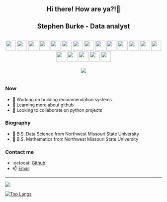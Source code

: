 <h2 align="center" >Hi there! How are ya?!👋</h2>
<h2 align="center" >Stephen Burke - Data analyst</h2>
<br/>

<div align="center">
  <img height="32" width="32" src="https://cdn.simpleicons.org/python" /> 
  <img height="32" width="32" src="https://cdn.simpleicons.org/r" />
  <img height="32" width="32" src="https://cdn.simpleicons.org/markdown" />
  <img height="32" width="32" src="https://cdn.simpleicons.org/mysql" />
  <img height="32" width="32" src="https://cdn.simpleicons.org/ubuntu" />
  <img height="32" width="32" src="https://cdn.simpleicons.org/gnubash" />
  <img height="32" width="32" src="https://cdn.simpleicons.org/windows11" />
  <img height="32" width="32" src="https://cdn.simpleicons.org/powershell" />
  <img height="32" width="32" src="https://cdn.simpleicons.org/visualstudiocode" />
  <img height="32" width="32" src="https://cdn.simpleicons.org/jupyter" />
  <img height="32" width="32" src="https://cdn.simpleicons.org/git" />
  <img height="32" width="32" src="https://cdn.simpleicons.org/github" />
  <img height="32" width="32" src="https://cdn.simpleicons.org/numpy" />
  <img height="32" width="32" src="https://cdn.simpleicons.org/pandas" />
  <img height="32" width="32" src="https://cdn.simpleicons.org/plotly" />
  <img height="32" width="32" src="https://cdn.simpleicons.org/scikitlearn" />
  <img height="32" width="32" src="https://cdn.simpleicons.org/kaggle" />
  <img height="32" width="32" src="https://cdn.simpleicons.org/microsoftexcel" />
  <img height="32" width="32" src="https://cdn.simpleicons.org/tableau" />
</div>

<br/>

<div align="center">
<a href="https://github.com/anuraghazra/github-readme-stats">
  <img align="center" src="https://github-readme-stats-rust-nu.vercel.app/api?username=StephenBurke&show_icons=true&theme=panda" />
</a>
</div>

<br/>

### Now

- 🔭 Working on building recommendation systems
- 🌱 Learning more about github
- 👯 Looking to collaborate on python projects

### Biography

- 📜 B.S. Data Science from Northwest Missouri State University
- 📜 B.S. Mathematics from Northwest Missouri State University

### Contact me

- :octocat: [Github](https://github.com/StephenBurke)
- :mailbox: [Email](burke.42analytics@gmail.com)

---

<!--START_SECTION:waka-->

<a href="https://github.com/anuraghazra/github-readme-stats">
  <img align="center" src="https://github-readme-stats-rust-nu.vercel.app/api/wakatime?username=StephenBurke&show_icons=true&theme=panda" />
</a>
<!--END_SECTION:waka-->

[![Top Langs](https://github-readme-stats-rust-nu.vercel.app/api/top-langs/?username=StephenBurke&show_icons=true&theme=panda&layout=compact)](https://github.com/anuraghazra/github-readme-stats)
